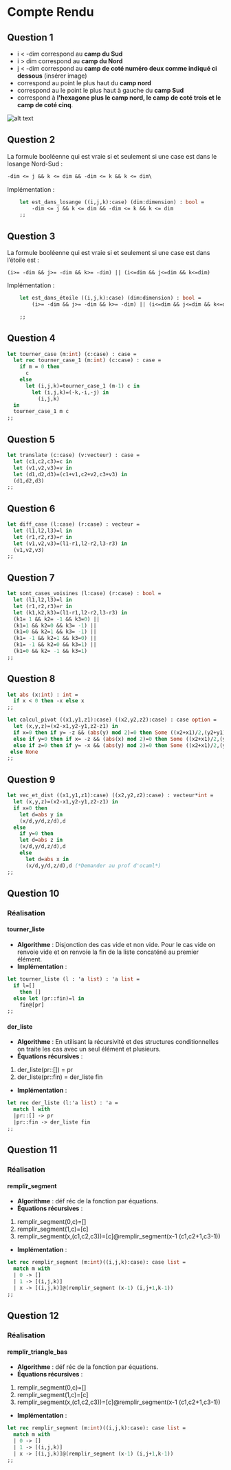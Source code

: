# Compte Rendu

## Question 1

- i < -dim correspond au **camp du Sud**
- i > dim correspond au **camp du Nord**
- j < -dim correspond au **camp de coté numéro deux comme indiqué ci dessous** (insérer image)
- correspond au point le plus haut du **camp nord**
- correspond au le point le plus haut à gauche du **camp Sud**
- correspond à **l'hexagone plus le camp nord, le camp de coté trois et le camp de coté cinq**.

![alt text](./image/CompteRendu/1646328781217.png)

## Question 2

La formule booléenne qui est vraie si et seulement si une case est dans le losange Nord-Sud :

```ocaml
-dim <= j && k <= dim && -dim <= k && k <= dim\
```

Implémentation :

```ocaml
    let est_dans_losange ((i,j,k):case) (dim:dimension) : bool =
        -dim <= j && k <= dim && -dim <= k && k <= dim 
    ;;
```

## Question 3

La formule booléenne qui est vraie si et seulement si une case est dans l’étoile est :

```
(i>= -dim && j>= -dim && k>= -dim) || (i<=dim && j<=dim && k<=dim)
```

Implémentation :

```ocaml
    let est_dans_étoile ((i,j,k):case) (dim:dimension) : bool =
        (i>= -dim && j>= -dim && k>= -dim) || (i<=dim && j<=dim && k<=dim)

    ;;
```

## Question 4

```ocaml
let tourner_case (m:int) (c:case) : case =
  let rec tourner_case_1 (m:int) (c:case) : case =
    if m = 0 then
      c
    else
      let (i,j,k)=tourner_case_1 (m-1) c in
        let (i,j,k)=(-k,-i,-j) in
          (i,j,k)
  in
  tourner_case_1 m c
;;
```

## Question 5

```ocaml
let translate (c:case) (v:vecteur) : case =
  let (c1,c2,c3)=c in
  let (v1,v2,v3)=v in
  let (d1,d2,d3)=(c1+v1,c2+v2,c3+v3) in
  (d1,d2,d3)
;;
```

## Question 6

```ocaml
let diff_case (l:case) (r:case) : vecteur =
  let (l1,l2,l3)=l in
  let (r1,r2,r3)=r in
  let (v1,v2,v3)=(l1-r1,l2-r2,l3-r3) in
  (v1,v2,v3)
;;
```

## Question 7

```ocaml
let sont_cases_voisines (l:case) (r:case) : bool =
  let (l1,l2,l3)=l in 
  let (r1,r2,r3)=r in 
  let (k1,k2,k3)=(l1-r1,l2-r2,l3-r3) in
  (k1= 1 && k2= -1 && k3=0) ||
  (k1=1 && k2=0 && k3= -1) ||
  (k1=0 && k2=1 && k3= -1) ||
  (k1= -1 && k2=1 && k3=0) ||
  (k1= -1 && k2=0 && k3=1) ||
  (k1=0 && k2= -1 && k3=1)
;;
```

## Question 8

```ocaml
let abs (x:int) : int =
  if x < 0 then -x else x
;;

let calcul_pivot ((x1,y1,z1):case) ((x2,y2,z2):case) : case option =
  let (x,y,z)=(x2-x1,y2-y1,z2-z1) in
  if x=0 then if y= -z && (abs(y) mod 2)=0 then Some ((x2+x1)/2,(y2+y1)/2,(z2+z1)/2) else None
  else if y=0 then if x= -z && (abs(x) mod 2)=0 then Some ((x2+x1)/2,(y2+y1)/2,(z2+z1)/2) else None
  else if z=0 then if y= -x && (abs(y) mod 2)=0 then Some ((x2+x1)/2,(y2+y1)/2,(z2+z1)/2) else None
 else None
;;
```

## Question 9

```ocaml
let vec_et_dist ((x1,y1,z1):case) ((x2,y2,z2):case) : vecteur*int =
  let (x,y,z)=(x2-x1,y2-y1,z2-z1) in
  if x=0 then
    let d=abs y in
    (x/d,y/d,z/d),d
  else
    if y=0 then
    let d=abs z in
    (x/d,y/d,z/d),d
    else
      let d=abs x in
      (x/d,y/d,z/d),d (*Demander au prof d'ocaml*)
;;
```

## Question 10

### Réalisation

#### tourner_liste

- **Algorithme** : Disjonction des cas vide et non vide. Pour le cas vide on renvoie vide et on renvoie la fin de la liste concaténé au premier élément.
- **Implémentation** :

```ocaml
let tourner_liste (l : 'a list) : 'a list =
  if l=[]
    then []
  else let (pr::fin)=l in
    fin@[pr]
;;
```

#### der_liste

- **Algorithme** : En utilisant la récursivité et des structures conditionnelles on traite les cas avec un seul élément et plusieurs.
- **Équations récursives** :

1. der_liste(pr::[]) = pr
2. der_liste(pr::fin) = der_liste fin

- **Implémentation** :

```ocaml
let rec der_liste (l:'a list) : 'a =
  match l with
  |pr::[] -> pr
  |pr::fin -> der_liste fin
;;
```

## Question 11

### Réalisation

#### remplir_segment

- **Algorithme** : déf réc de la fonction par équations.
- **Équations récursives** :

1. remplir_segment(0,c)=[]
2. remplir_segment(1,c)=[c]
3. remplir_segment(x,(c1,c2,c3))=[c]@remplir_segment(x-1 (c1,c2+1,c3-1))

- **Implémentation** :

```ocaml
let rec remplir_segment (m:int)((i,j,k):case): case list =
  match m with
  | 0 -> []
  | 1 -> [(i,j,k)]
  | x -> [(i,j,k)]@(remplir_segment (x-1) (i,j+1,k-1))
;;
```

## Question 12

### Réalisation

#### remplir_triangle_bas

- **Algorithme** : déf réc de la fonction par équations.
- **Équations récursives** :

1. remplir_segment(0,c)=[]
2. remplir_segment(1,c)=[c]
3. remplir_segment(x,(c1,c2,c3))=[c]@remplir_segment(x-1 (c1,c2+1,c3-1))

- **Implémentation** :

```ocaml
let rec remplir_segment (m:int)((i,j,k):case): case list =
  match m with
  | 0 -> []
  | 1 -> [(i,j,k)]
  | x -> [(i,j,k)]@(remplir_segment (x-1) (i,j+1,k-1))
;;
```
